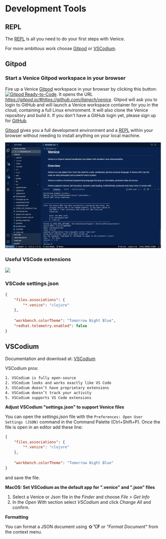 # Development Tools



## REPL

The [REPL](doc/readme/repl.md) is all you need to do your first steps with Venice.

For more ambitious work choose [Gitpod](#gitpod) or [VSCodium](#vscodium).



## Gitpod

### Start a Venice Gitpod workspace in your browser

Fire up a Venice [Gitpod](https://gitpod.io/) workspace in your browser by clicking this button: [![Gitpod Ready-to-Code](https://img.shields.io/badge/Gitpod-Ready--to--Code-blue?logo=gitpod)](https://gitpod.io/#https://github.com/jlangch/venice). It opens the URL _https://gitpod.io/#https://github.com/jlangch/venice_. Gitpod will ask you to login to GitHub and will launch a Venice workspace container for you in the cloud, containing a full Linux environment. It will also clone the Venice repository and build it. If you don't have a GitHub login yet, please sign up for [GitHub](https://github.com/).

[Gitpod](https://gitpod.io/) gives you a full development environment and a [REPL](doc/readme/repl.md) within your browser without needing to install anything on your local machine.

<img src="https://github.com/jlangch/venice/blob/master/doc/assets/gitpod/gitpod-repl.png">


### Useful VSCode extensions

<img src="https://github.com/jlangch/venice/blob/master/doc/assets/gitpod/gitpod-VsCodeExtensions.png" width="300">


### VSCode settings.json

```json
{
    "files.associations": {
        "*.venice": "clojure"
    },
    
    "workbench.colorTheme": "Tomorrow Night Blue",
    "redhat.telemetry.enabled": false    
}
```



## VSCodium

Documentation and download at: [VSCodium](https://vscodium.com/)

VSCodium pros:

    1. VSCodium is fully open-source
    2. VSCodium looks and works exactly like VS Code
    3. VSCodium doesn’t have proprietary extensions
    4. VSCodium doesn’t track your activity
    5. VSCodium supports VS Code extensions
 
   
**Adjust VSCodium "settings.json" to support Venice files**

You can open the *settings.json* file with the `Preferences: Open User Settings (JSON)` command in the Command Palette (Ctrl+Shift+P). Once the file is open in an editor add these line:

```json
{
    "files.associations": {
        "*.venice": "clojure"
    },
    
    "workbench.colorTheme": "Tomorrow Night Blue"    
}
```

and save the file.


**MacOS: Set VSCodium as the default app for ".venice" and ".json" files**

1. Select a Venice or Json file in the *Finder* and choose *File > Get Info*
2. In the *Open With* section select *VSCodium* and click *Change All* and confirm.


**Formatting**

You can format a JSON document using **⇧⌥F** or *"Format Document"* from the context menu.





